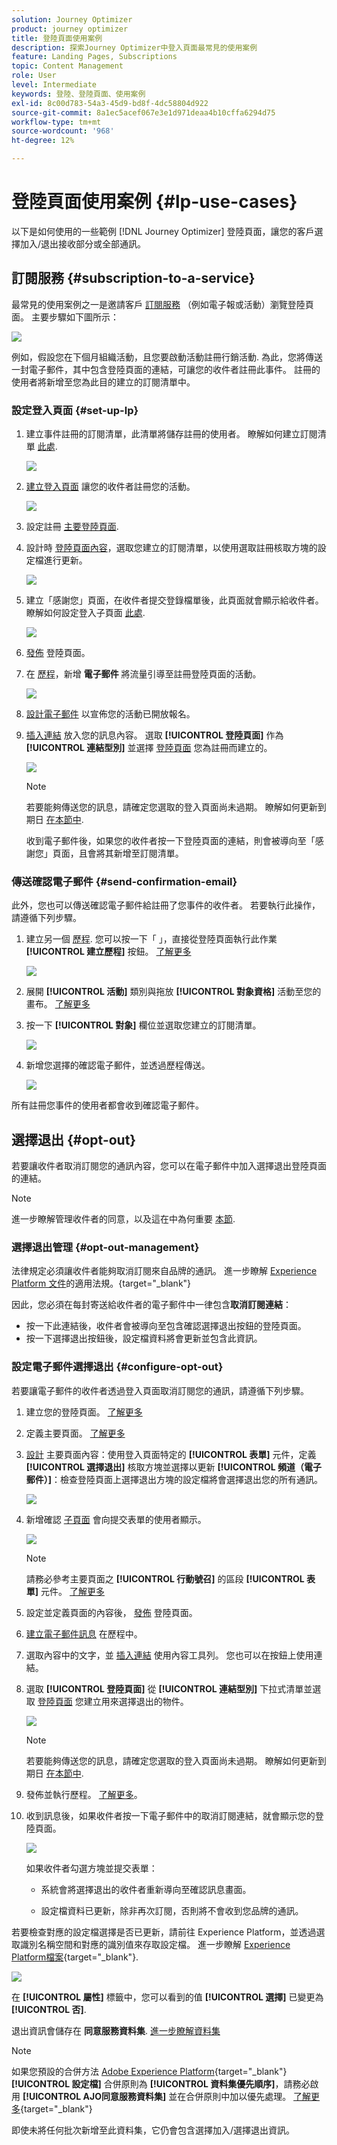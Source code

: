 ```yaml
---
solution: Journey Optimizer
product: journey optimizer
title: 登陸頁面使用案例
description: 探索Journey Optimizer中登入頁面最常見的使用案例
feature: Landing Pages, Subscriptions
topic: Content Management
role: User
level: Intermediate
keywords: 登陸、登陸頁面、使用案例
exl-id: 8c00d783-54a3-45d9-bd8f-4dc58804d922
source-git-commit: 8a1ec5acef067e3e1d971deaa4b10cffa6294d75
workflow-type: tm+mt
source-wordcount: '968'
ht-degree: 12%

---
```


# 登陸頁面使用案例 {#lp-use-cases}

以下是如何使用的一些範例 [!DNL Journey Optimizer] 登陸頁面，讓您的客戶選擇加入/退出接收部分或全部通訊。

## 訂閱服務 {#subscription-to-a-service}

最常見的使用案例之一是邀請客戶 [訂閱服務](subscription-list.md) （例如電子報或活動）瀏覽登陸頁面。 主要步驟如下圖所示：

![](assets/lp_subscription-uc.png)

例如，假設您在下個月組織活動，且您要啟動活動註冊行銷活動<!--to keep your customers that are interested updated on that event-->. 為此，您將傳送一封電子郵件，其中包含登陸頁面的連結，可讓您的收件者註冊此事件。 註冊的使用者將新增至您為此目的建立的訂閱清單中。

### 設定登入頁面 {#set-up-lp}

1. 建立事件註冊的訂閱清單，此清單將儲存註冊的使用者。 瞭解如何建立訂閱清單 [此處](subscription-list.md#define-subscription-list).

   ![](assets/lp_subscription-uc-list.png)

1. [建立登入頁面](create-lp.md) 讓您的收件者註冊您的活動。

   ![](assets/lp_create-lp-details.png)

1. 設定註冊 [主要登陸頁面](create-lp.md#configure-primary-page).

1. 設計時 [登陸頁面內容](design-lp.md)，選取您建立的訂閱清單，以使用選取註冊核取方塊的設定檔進行更新。

   ![](assets/lp_subscription-uc-lp-list.png)

1. 建立「感謝您」頁面，在收件者提交登錄檔單後，此頁面就會顯示給收件者。 瞭解如何設定登入子頁面 [此處](create-lp.md#configure-subpages).

   ![](assets/lp_subscription-uc-thanks.png)

1. [發佈](create-lp.md#publish) 登陸頁面。

1. 在 [歷程](../building-journeys/journey.md)，新增 **電子郵件** 將流量引導至註冊登陸頁面的活動。

   ![](assets/lp_subscription-uc-journey.png)

1. [設計電子郵件](../email/get-started-email-design.md) 以宣佈您的活動已開放報名。

1. [插入連結](../email/message-tracking.md#insert-links) 放入您的訊息內容。 選取 **[!UICONTROL 登陸頁面]** 作為 **[!UICONTROL 連結型別]** 並選擇 [登陸頁面](create-lp.md#configure-primary-page) 您為註冊而建立的。

   ![](assets/lp_subscription-uc-link.png)

   >[!NOTE]
   >
   >若要能夠傳送您的訊息，請確定您選取的登入頁面尚未過期。 瞭解如何更新到期日 [在本節中](create-lp.md#configure-primary-page).

   收到電子郵件後，如果您的收件者按一下登陸頁面的連結，則會被導向至「感謝您」頁面，且會將其新增至訂閱清單。

### 傳送確認電子郵件 {#send-confirmation-email}

此外，您也可以傳送確認電子郵件給註冊了您事件的收件者。 若要執行此操作，請遵循下列步驟。

1. 建立另一個 [歷程](../building-journeys/journey.md). 您可以按一下「 」，直接從登陸頁面執行此作業 **[!UICONTROL 建立歷程]** 按鈕。 [了解更多](create-lp.md#configure-primary-page)

   ![](assets/lp_subscription-uc-create-journey.png)

1. 展開 **[!UICONTROL 活動]** 類別與拖放 **[!UICONTROL 對象資格]** 活動至您的畫布。 [了解更多](../building-journeys/audience-qualification-events.md)

1. 按一下 **[!UICONTROL 對象]** 欄位並選取您建立的訂閱清單。

   ![](assets/lp_subscription-uc-confirm-journey.png)

1. 新增您選擇的確認電子郵件，並透過歷程傳送。

   ![](assets/lp_subscription-uc-confirm-email.png)

所有註冊您事件的使用者都會收到確認電子郵件。

<!--The event registration's subscription list tracks the profiles who registered and you can send them targeted event updates.-->

## 選擇退出 {#opt-out}

若要讓收件者取消訂閱您的通訊內容，您可以在電子郵件中加入選擇退出登陸頁面的連結。

>[!NOTE]
>
>進一步瞭解管理收件者的同意，以及這在中為何重要 [本節](../privacy/opt-out.md).

### 選擇退出管理 {#opt-out-management}

法律規定必須讓收件者能夠取消訂閱來自品牌的通訊。 進一步瞭解 [Experience Platform 文件](https://experienceleague.adobe.com/docs/experience-platform/privacy/regulations/overview.html?lang=zh-Hant)的適用法規。{target="_blank"}

因此，您必須在每封寄送給收件者的電子郵件中一律包含&#x200B;**取消訂閱連結**：

* 按一下此連結後，收件者會被導向至包含確認選擇退出按鈕的登陸頁面。
* 按一下選擇退出按鈕後，設定檔資料將會更新並包含此資訊。

### 設定電子郵件選擇退出 {#configure-opt-out}

若要讓電子郵件的收件者透過登入頁面取消訂閱您的通訊，請遵循下列步驟。

1. 建立您的登陸頁面。 [了解更多](create-lp.md)

1. 定義主要頁面。 [了解更多](create-lp.md#configure-primary-page)

1. [設計](design-lp.md) 主要頁面內容：使用登入頁面特定的 **[!UICONTROL 表單]** 元件，定義 **[!UICONTROL 選擇退出]** 核取方塊並選擇以更新 **[!UICONTROL 頻道（電子郵件）]**：檢查登陸頁面上選擇退出方塊的設定檔將會選擇退出您的所有通訊。

   ![](assets/lp_opt-out-primary-lp.png)

   <!--You can also build your own landing page and host it on the third-party system of your choice.-->

1. 新增確認 [子頁面](create-lp.md#configure-subpages) 會向提交表單的使用者顯示。

   ![](assets/lp_opt-out-subpage.png)

   >[!NOTE]
   >
   >請務必參考主要頁面之 **[!UICONTROL 行動號召]** 的區段 **[!UICONTROL 表單]** 元件。 [了解更多](design-lp.md)

1. 設定並定義頁面的內容後， [發佈](create-lp.md#publish) 登陸頁面。

1. [建立電子郵件訊息](../email/get-started-email-design.md) 在歷程中。

1. 選取內容中的文字，並 [插入連結](../email/message-tracking.md#insert-links) 使用內容工具列。 您也可以在按鈕上使用連結。

1. 選取 **[!UICONTROL 登陸頁面]** 從 **[!UICONTROL 連結型別]** 下拉式清單並選取 [登陸頁面](create-lp.md#configure-primary-page) 您建立用來選擇退出的物件。

   ![](assets/lp_opt-out-landing-page.png)

   >[!NOTE]
   >
   >若要能夠傳送您的訊息，請確定您選取的登入頁面尚未過期。 瞭解如何更新到期日 [在本節中](create-lp.md#configure-primary-page).

1. 發佈並執行歷程。 [了解更多](../building-journeys/journey.md)。

1. 收到訊息後，如果收件者按一下電子郵件中的取消訂閱連結，就會顯示您的登陸頁面。

   ![](assets/lp_opt-out-submit-form.png)

   如果收件者勾選方塊並提交表單：

   * 系統會將選擇退出的收件者重新導向至確認訊息畫面。

   * 設定檔資料已更新，除非再次訂閱，否則將不會收到您品牌的通訊。

若要檢查對應的設定檔選擇是否已更新，請前往 Experience Platform，並透過選取識別名稱空間和對應的識別值來存取設定檔。 進一步瞭解 [Experience Platform檔案](https://experienceleague.adobe.com/docs/experience-platform/profile/ui/user-guide.html?lang=zh-Hant){target="_blank"}.

![](assets/lp_opt-out-profile-choice.png)

在 **[!UICONTROL 屬性]** 標籤中，您可以看到的值 **[!UICONTROL 選擇]** 已變更為 **[!UICONTROL 否]**.

退出資訊會儲存在 **同意服務資料集**. [進一步瞭解資料集](../data/get-started-datasets.md)

>[!NOTE]
>
>如果您預設的合併方法 [Adobe Experience Platform](https://experienceleague.adobe.com/docs/experience-platform/profile/home.html?lang=zh-Hant){target="_blank"} **[!UICONTROL 設定檔]** 合併原則為 **[!UICONTROL 資料集優先順序]**，請務必啟用 **[!UICONTROL AJO同意服務資料集]** 並在合併原則中加以優先處理。 [了解更多](https://experienceleague.adobe.com/docs/experience-platform/profile/merge-policies/ui-guide.html#dataset-precedence-profile){target="_blank"}
>
>即使未將任何批次新增至此資料集，它仍會包含選擇加入/選擇退出資訊。


<!--

### Other ways to opt out

You can also enable your recipients to unsubscribe whithout using landing pages.

* **One-click opt-out**

    You can add a one-click opt-out link into your email content. This will enable your recipients to quickly unsubscribe from your communications, without being redirected to a landing page where they need to confirm opting out. [Learn more](../privacy/opt-out.md#one-click-opt-out-link)

* **Unsubscribe link in header**

    If the recipients' email client supports displaying an unsubscribe link in the email header, emails sent with [!DNL Journey Optimizer] automatically include this link. [Learn more](../privacy/opt-out.md#unsubscribe-header)

////////


## Leverage landing page submission event {#leverage-lp-event}

You can use information that was submitted on a landing page to send communications to your customers. For example, if a user subscribes to a given subscription list, you can leverage that information to send an email recommending other subscription lists to that user.

To do this, you need to create an event containing the landing page submission information and use it in a journey. Follow the steps below.

1. Go to **[!UICONTROL Administration]** > **[!UICONTROL Configurations]**, and in the **[!UICONTROL Events]** section, select **[!UICONTROL Manage]**.

    ![](assets/lp_subscription-uc-configurations.png)

1. The list of events displays. Select **[!UICONTROL Create Event]**.

    ![](assets/lp_subscription-uc-create-event.png)

1. The event configuration pane opens on the right side of the screen. Configure a rule-based unitary event. [Learn more](../event/about-creating.md)

1. Define the schema: select **[!UICONTROL AJO Email Tracking Experience Event Schema v.1]** (available by default in [!DNL Journey Optimizer]).

    ![](assets/lp_subscription-uc-event-schema.png)

1. In the **[!UICONTROL Fields]** section, select the following elements:

    * **[!UICONTROL _experience]** > **[!UICONTROL customerJourneyManagement]** > **[!UICONTROL messageInteraction]** > **[!UICONTROL Interaction Type]**
    
    * **[!UICONTROL _experience]** > **[!UICONTROL customerJourneyManagement]** > **[!UICONTROL messageInteraction]** > **[!UICONTROL Landing Page Details]** > **[!UICONTROL Landing Page ID]**

    ![](assets/lp_subscription-uc-event-fields.png)

1. Click inside the **[!UICONTROL Event ID condition]** field. Using the simple personalization editor, define the condition for the **[!UICONTROL Interaction Type]** and **[!UICONTROL Landing Page ID]** fields. This will be used by the system to identify the events that will trigger your journey.

    ![](assets/lp_subscription-uc-event-id-condition.png)

    >[!NOTE]
    >
    >To find the landing page ID, you can insert the landing page as a link into an email and select the source code from the contextual toolbar to display the landing page information.
    >
    >![](assets/lp_subscription-uc-lp-id.png)

1. Save your changes.

1. Create a [journey](../building-journeys/journey.md). You can do it directly from the landing page by clicking the **[!UICONTROL Create journey]** button. Learn more [here](create-lp.md#configure-primary-page)

    ![](assets/lp_subscription-uc-event-create-journey.png)

1. In the journey, unfold the **[!UICONTROL Events]** category and drop the event that you created into the canvas. Learn more [here](../building-journeys/audience-qualification-events.md)

    ![](assets/lp_subscription-uc-journey-event.png)

1. Unfold the **[!UICONTROL Actions]** category and drop an email action into the canvas.

    ![](assets/lp_subscription-uc-journey-email.png)

///How do you use the information from the event to send an email to the users? -->

